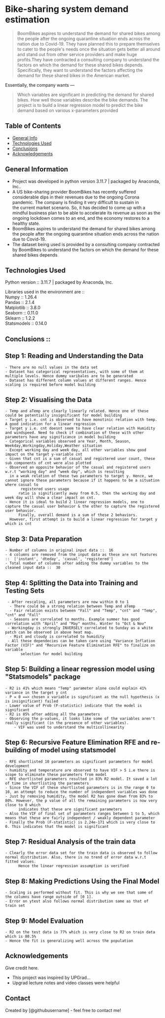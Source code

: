 # Bike-sharing system demand estimation
> BoomBikes aspires to understand the demand for shared bikes among the people after the ongoing quarantine situation ends across the nation due to Covid-19. They have planned this to prepare themselves to cater to the people's needs once the situation gets better all around and stand out from other service providers and make huge profits.They have contracted a consulting company to understand the factors on which the demand for these shared bikes depends. Specifically, they want to understand the factors affecting the demand for these shared bikes in the American market.

  Essentially, the company wants —
  > Which variables are significant in predicting the demand for shared bikes.
  > How well those variables describe the bike demands.
  The project is to build a linear regression model to predict the bike demand based on various x-parameters provided


## Table of Contents
* [General Info](#general-information)
* [Technologies Used](#technologies-used)
* [Conclusions](#conclusions)
* [Acknowledgements](#acknowledgements)

<!-- You can include any other section that is pertinent to your problem -->

## General Information
- Project was developed in python version 3.11.7 | packaged by Anaconda, Inc..
- A US bike-sharing provider BoomBikes has recently suffered considerable dips in their revenues due to the ongoing Corona pandemic. The company is finding it very difficult to sustain in    
  the current market scenario. So, it has decided to come up with a mindful business plan to be able to accelerate its revenue as soon as the ongoing lockdown comes to an end, and the 
  economy restores to a healthy state.  
- BoomBikes aspires to understand the demand for shared bikes among the people after the ongoing quarantine situation ends across the nation due to Covid-19.
- The dataset being used is provided by a consulting company contracted by BoomBikes to understand the factors on which the demand for these shared bikes depends

## Technologies Used

Python version ::  3.11.7 | packaged by Anaconda, Inc.

Libraries used in the environment are ::<br>
Numpy           ::  1.26.4<br>
Pandas          ::  2.1.4<br>
Matplotlib      ::  3.8.0<br>
Seaborn         ::  0.11.0<br>
Sklearn         ::  1.2.2<br>
Statsmodels     ::  0.14.0<br>

## Conclusions ::

## Step 1: Reading and Understanding the Data
	- There are no null values in the data set
	- Dataset has categorical representatives, with some of them at multiple levels. Hence dummy varibales are to be generated
	- Dataset has different column values at different ranges. Hence scaling is required before model building

## Step 2: Visualising the Data
	- Temp and aTemp are clearly linearly related. Hence one of these could be potentially insignificant for model building
	- Target y i.e. cnt is observed to have monotinic relation with temp. A good indication for a linear regression
	- Target y i.e. cnt doesnt seem to have clear relation with Humidity and windspeed. Need to check if combination of these with other parameters have any significance in model building
	- Categorical variables observed are Year, Month, Season, Weekday,Workingday,Holiday,Weather situation
	- Except working day and week day, all other variables show good impact on the target y-variable cnt
	- Given that cnt is a sum of casual and registered user count, these sub components of cnt were also plotted
	- Observed an opposite behavior of the casual and registered users w.r.t "working day" and "week day", which is resulting
  	  in a weak relation of these two parameters to target y. Hence, we cannot ignore these parameters because if it happens to be a situation where casual to 
           registered users usage  
          ratio is significantly away from 0.5, then the working day and week day will show a clear impact on cnt. 
	- Hence it is ideal to build 2 linear regression models, one to capture the casual user behavior & the other to capture the registered user behavior. 
          Finally, overall demand is a sum of these 2 behaviors. 
	  However, first attempt is to build a linear regression for target y which is cnt

## Step 3: Data Preparation
	- Number of columns in original input data ::  16
	- 4 columns are removed from the input data as these are not features ::  ['instant', 'dteday', 'casual', 'registered']
	- Total number of columns after adding the dummy variables to the cleaned input data ::  30

## Step 4: Splitting the Data into Training and Testing Sets
  	 - After rescaling, all parameters are now within 0 to 1
 	  - There could be a strong relation between Temp and aTemp
 	  - Fair relation exists between "Fall" and "Temp", "cnt" and "Temp", "cnt" and "Fall"
 	  - Seasons are correlated to months. Example summer has good correlation with "April" and "May" months. Winter to "Oct & Nov"
  	 - Workingday is strongly INVERSELY correlated to Sunday as a white patch can be observed in above heat map. 
 	  - Mist and cloudy is correlated to humidity 
  	 - All these dependecies can be taken care using "Variance Inflation Factor (VIF)" and "Recursive Feature Elimination RFE" to finalize on variable 
           selection for model building
	
## Step 5: Building a linear regression model using "Statsmodels" package
	- R2 is 41% which means "Temp" parameter alone could explain 41% variance in the target y cnt
	- P = 0 ==> chosen x variable is significant as the null hypothesis (x is insignificant) failed
	- Lower value of Prob (F-statistic) indicate that the model is significant
	- R2 is 85% after adding all the parameters
	- Observing the p-values, it looks like some of the variables aren't really significant (in the presence of other variables).
        - VIF was used to understand the multicollinearity

## Step 6: Recursive Feature Elimination RFE and re-building of model using statsmodel
	- RFE shortlisted 10 parameters as significant parameters for model development
	- humidity and temperature are observed to have VIF > 5 i.e there is scope to eliminate these parameters from model
	- RFE shortlisted parameters resulted in 83% R2 model. It saved a lot of time in shortlisting the parameters
	- Since the VIF of these shortlisted parameters is in the range 0 to 10, an attempt to reduce the number of independent variables was done
	- Just by removing humidity, the model R2 has gone down from 83% to 80%. However, the p value of all the remaining parameters is now very close to 0 which 
          indicates that these are significant parameters
	- Also the VIF of final set of parameters ranges between 1 to 5, which means that these are fairly independent / weakly dependent parameter
	- Finally the Prob (F-statistic) is 2.24e-171 which is very close to 0. This indicates that the model is significant

## Step 7: Residual Analysis of the train data
	- Clearly the error data set for the train data is observed to follow normal distribution. Also, there is no trend of error data w.r.t fitted values. 
          Hence the linear regression assumption is verified

## Step 8: Making Predictions Using the Final Model
	- Scaling is performed without fit. This is why we see that some of the columns have range outside of [0 1]. 
	- Error on ytest also follows normal distribution same as that of train set

## Step 9: Model Evaluation
	- R2 on the test data is 77% which is very close to R2 on train data which is 80.5%
	- Hence the fit is generalizing well across the population


## Acknowledgements
Give credit here.
- This project was inspired by UPGrad...
- Upgrad lecture notes and video classes were helpful


## Contact
Created by [@githubusername] - feel free to contact me!


<!-- Optional -->
<!-- ## License -->
<!-- This project is open source and available under the [... License](). -->

<!-- You don't have to include all sections - just the one's relevant to your project -->

